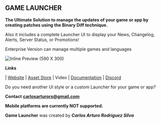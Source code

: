 ## GAME LAUNCHER
**The Ultimate Solution to manage the updates of your game or app by creating patches using the Binary Diff technique.**

Also it includes a complete Launcher UI to display your News, Changelog, Alerts, Server Status, or Promotions!

Enterprise Version can manage multiple games and languages

![Inline Preview (590 X 300)](https://user-images.githubusercontent.com/49852859/236664992-8133ab51-fa63-48a1-b7bc-3c8ab65e57ad.png)


**Links**

| [Website](https://game-launcher.net/) | [Asset Store](https://assetstore.unity.com/packages/slug/217526) | Video | [Documentation](https://gamelauncher.gitbook.io/documentation/) | [Discord](https://discord.gg/rJq6cEresy)

Do you need another UI style or a custom Launcher for your game or app?

**Contact**
[**carlosarturors@gmail.com**](mailto:carlosarturors@gmail.com)

**Mobile platforms are currently NOT supported.**  

**Game Launcher** was created by  _**Carlos Arturo Rodriguez Silva**_
